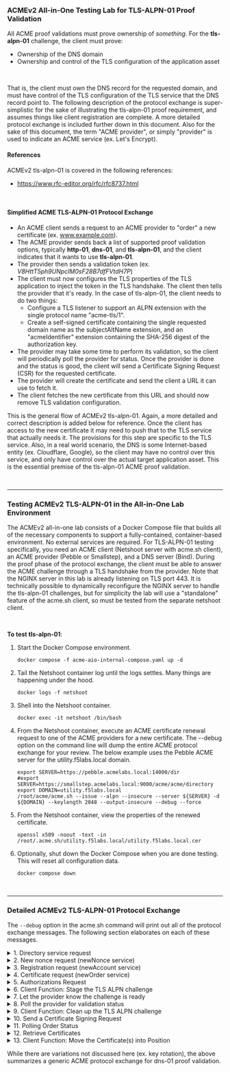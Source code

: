 ### ACMEv2 All-in-One Testing Lab for TLS-ALPN-01 Proof Validation
All ACME proof validations must prove ownership of *something*. For the **tls-alpn-01** challenge, the client must prove:

- Ownership of the DNS domain
- Ownership and control of the TLS configuration of the application asset

<br />

That is, the client must own the DNS record for the requested domain, and must have control of the TLS configuration of the TLS service that the DNS record point to. The following description of the protocol exchange is super-simplistic for the sake of illustrating the tls-alpn-01 proof requirement, and assumes things like client registration are complete. A more detailed protocol exchange is included further down in this document. Also for the sake of this document, the term "ACME provider", or simply "provider" is used to indicate an ACME service (ex. Let's Encrypt).


#### References
ACMEv2 tls-alpn-01 is covered in the following references:
- https://www.rfc-editor.org/rfc/rfc8737.html

<br />


#### Simplified ACME TLS-ALPN-01 Protocol Exchange
- An ACME client sends a request to an ACME provider to "order" a new certificate (ex. www.example.com).
- The ACME provider sends back a list of supported proof validation options, typically **http-01**, **dns-01**, and **tls-alpn-01**, and the client indicates that it wants to use **tls-alpn-01**.
- The provider then sends a validation token (ex. _V8HttT5ph9UNpcIM0sF28B7dfFVtdH7P_)
- The client must now configures the TLS properties of the TLS application to inject the token in the TLS handshake. The client then tells the provider that it's ready. In the case of tls-alpn-01, the client needs to do two things:
  - Configure a TLS listener to support an ALPN extension with the single protocol name "acme-tls/1".
  - Create a self-signed certificate containing the single requested domain name as the subjectAltName extension, and an "acmeIdentifier" extension containing the SHA-256 digest of the authorization key.
- The provider may take some time to perform its validation, so the client will periodically poll the provider for status. Once the provider is done and the status is good, the client will send a Certificate Signing Request (CSR) for the requested certificate.
- The provider will create the certificate and send the client a URL it can use to fetch it.
- The client fetches the new certificate from this URL and should now remove TLS validation configuration.

This is the general flow of ACMEv2 tls-alpn-01. Again, a more detailed and correct description is added below for reference. Once the client has access to the new certificate it may need to push that to the TLS service that actually needs it. The provisions for this step are specific to the TLS service. Also, in a real world scenario, the DNS is some Internet-based entity (ex. Cloudflare, Google), so the client may have no control over this service, and only have control over the actual target application asset. This is the essential premise of the tls-alpn-01 ACME proof validation.

<br />

-----
### Testing ACMEv2 TLS-ALPN-01 in the All-in-One Lab Environment
The ACMEv2 all-in-one lab consists of a Docker Compose file that builds all of the necessary components to support a fully-contained, container-based environment. No external services are required. For TLS-ALPN-01 testing specifically, you need an ACME client (Netshoot server with acme.sh client), an ACME provider (Pebble or Smallstep), and a DNS server (Bind). During the proof phase of the protocol exchange, the client must be able to answer the ACME challenge through a TLS handshake from the provider. Note that the NGINX server in this lab is already listening on TLS port 443. It is technically possible to dynamically reconfigure the NGINX server to handle the tls-alpn-01 challenges, but for simplicity the lab will use a "standalone" feature of the acme.sh client, so must be tested from the separate netshoot client.  

<br />

**To test tls-alpn-01**:

1. Start the Docker Compose environment.
   ```shell
   docker compose -f acme-aio-internal-compose.yaml up -d
   ```
2. Tail the Netshoot container log until the logs settles. Many things are happening under the hood.
   ```shell
   docker logs -f netshoot
   ```
3. Shell into the Netshoot container.
   ```shell
   docker exec -it netshoot /bin/bash
   ```
4. From the Netshoot container, execute an ACME certificate renewal request to one of the ACME providers for a new certificate. The --debug option on the command line will dump the entire ACME protocol exchange for your review. The below example uses the Pebble ACME server for the utility.f5labs.local domain.
   ```shell
   export SERVER=https://pebble.acmelabs.local:14000/dir
   #export SERVER=https://smallstep.acmelabs.local:9000/acme/acme/directory
   export DOMAIN=utility.f5labs.local
   /root/acme/acme.sh --issue --alpn --insecure --server ${SERVER} -d ${DOMAIN} --keylength 2048 --output-insecure --debug --force
   ```
5. From the Netshoot container, view the properties of the renewed certificate.
   ```shell
   openssl x509 -noout -text -in /root/.acme.sh/utility.f5labs.local/utility.f5labs.local.cer
   ```
6. Optionally, shut down the Docker Compose when you are done testing. This will reset all configuration data.
   ```shell
   docker compose down
   ```

<br />

-----
### Detailed ACMEv2 TLS-ALPN-01 Protocol Exchange
The ```--debug``` option in the acme.sh command will print out all of the protocol exchange messages. The following section elaborates on each of these messages.

<details>
  <summary>1. Directory service request</summary>
  <br />
  This is the only URL that is required to be known in advance, as the response will list the URLs for the other services. Within the directory listing there should minimally be resources for "NewAccount" (registration), "newNonce" (getting a new nonce), and "newOrder" (requesting certificate(s)). Optionally there may also be "revokeCert" (revoke an issued certificate) and "keyChange" (rotate registration key) services.
  <br />
  
  ```
  GET https://pebble.acmelabs.local:14000/dir
  -------------------------------------------
  HTTP 200
  Cache-Control: public, max-age=0, no-cache
  Content-Type: application/json; charset=utf-8
  {
     "keyChange": "https://pebble.acmelabs.local:14000/rollover-account-key",
     "meta": {
        "externalAccountRequired": false,
        "termsOfService": "data:text/plain,Do%20what%20thou%20wilt"
     },
     "newAccount": "https://pebble.acmelabs.local:14000/sign-me-up",
     "newNonce": "https://pebble.acmelabs.local:14000/nonce-plz",
     "newOrder": "https://pebble.acmelabs.local:14000/order-plz",
     "revokeCert": "https://pebble.acmelabs.local:14000/revoke-cert"
  }
  ```
</details>

<details>
  <summary>2. New nonce request (newNonce service)</summary>
  <br />
  All subsequent requests must contain a Nonce value to protect against replay attacks. To get the initial nonce the client makes a HEAD request to the "newNonce" service URL, which is then returned in a "Replay-Nonce" header.
  <br />
   
  ```
  HEAD https://pebble.acmelabs.local:14000/nonce-plz
  -------------------------------------------
  HTTP 200
  Cache-Control: public, max-age=0, no-cache
  Link: <https://pebble.acmelabs.local:14000/dir>;rel="index"
  Replay-Nonce: V4U6YF4fQ1kIqlfDRtM4AQ
  ```
</details>

<details>
  <summary>3. Registration request (newAccount service)</summary>
  <br />
  Assuming the client has not yet registered with the ACME provider, it needs to first make a POST request to the "newAccount" service. The content of the request payload includes a "payload" block containing the "contact" email address and agreement to the provider's terms-of-service, a "protected" block that contains the previous nonce, service URL, and JSON web key attributes (algorithm, key type, modulus[n], and exponent[e]), and a "signature" block that is a digital signature using the client's private key. Note that in this and all following requests, the "protected" and "payload" blocks are base64-encoded. These are shown decoded here to better understand the protocol exchange. Also note that the provider should return a new nonce value in each response, which the client should use in the subsequent request.
   
  ```
  POST https://pebble.acmelabs.local:14000/sign-me-up
  {
    "protected": {
      "nonce": "Zg-afyqnKaoaral12ifuRA", 
      "url": "https://pebble.acmelabs.local:14000/sign-me-up", 
      "alg": "ES256", 
      "jwk": {
        "crv": "P-256", 
        "kty": "EC", 
        "x": "rNxQYtY7fF_AxCycllVc6zNvuDbv3KXVAk5WYDS-Fxg", 
        "y": "JVLY5pBd_Ok8Jtwmo38tSS5FfJjAw2QxHm83-ijowkw"
      }
    }, 
    "payload": {
      "termsOfServiceAgreed": true
    },
    "signature": "..."
  }
  -------------------------------------------
  {
    "status": "valid",
    "orders": "https://pebble.acmelabs.local:14000/list-orderz/1",
    "key": {
       "kty": "EC",
       "crv": "P-256",
       "x": "rNxQYtY7fF_AxCycllVc6zNvuDbv3KXVAk5WYDS-Fxg",
       "y": "JVLY5pBd_Ok8Jtwmo38tSS5FfJjAw2QxHm83-ijowkw"
    }
  }
  ```
  
  <br />
  Critical to the tls-alpn-01 proof validation, the client is in possession of a JSON web key (jwk) that is to be part of the acmeIdentifier value in the TLS certificate. The "account thumbrint" is created by performing a SHA256 digest of this jwk:

  ```
  jwk='{"crv": "P-256", "kty": "EC", "x": "rNxQYtY7fF_AxCycllVc6zNvuDbv3KXVAk5WYDS-Fxg", "y": "JVLY5pBd_Ok8Jtwmo38tSS5FfJjAw2QxHm83-ijowkw"}'
  ACCOUNT_THUMBPRINT=printf "%s" "$jwk" | tr -d ' ' | openssl dgst -sha256 -binary | base64 | tr '/+' '_-' | tr -d '= '

  --> returns "ADIKWIdBiFhd364g1tTY0YcmImSVayKIOX7obdTStNw"
  ```
</details>

<details>
  <summary>4. Certificate request (newOrder service)</summary>
  <br />
  The client is now request to request a new certificate. To do that it makes a POST request to the "newOrder" service URL, and in that request it supplies a similar (base64-encoded) "protected" block, a (base64-encoded) "payload" block that contains an "identifiers" array of domain names (the certificate domains requested), and "signature" block. The provider will return two important URLs:
  <br />
  
  - authorizations: an array listing the URL(s) to query to get challenge information
  - finalize: the URL that will be used once the challenges are successful
  
  ```
  POST https://pebble.acmelabs.local:14000/order-plz
  {
    "protected": {
        "nonce": "nX2AF3i34tTI8wFUFN7CCQ", 
        "url": "https://pebble.acmelabs.local:14000/order-plz", 
        "alg": "ES256", 
        "kid": "https://pebble.acmelabs.local:14000/my-account/1"
    },
    "payload": {
        "identifiers": [
            {
                "type":"dns",
                "value":"utility.f5labs.local"
            }
        ]
    },
    "signature": "..."
  }
  -------------------------------------------
  HTTP 201
  Cache-Control: public, max-age=0, no-cache
  Content-Type: application/json; charset=utf-8
  Link: <https://pebble.acmelabs.local:14000/dir>;rel="index"
  location: https://pebble.acmelabs.local:14000/my-order/DmPPhj0enriu3POHtxys5-O_4MtZMle4B42-576C8lA
  replay-nonce: L6XENUNT0b7LOX9snCaoJA
  {
    "status": "pending",
    "expires": "2024-07-18T20:16:19Z",
    "identifiers": [
      {
        "type": "dns",
        "value": "utility.f5labs.local"
      }
    ],
    "finalize": "https://pebble.acmelabs.local:14000/finalize-order/DmPPhj0enriu3POHtxys5-O_4MtZMle4B42-576C8lA",
    "authorizations": [
      "https://pebble.acmelabs.local:14000/authZ/2UiaScz6g6kxJtoZ5EWyqvgaqmJ8BpQx47nfUuhC6Wo"
    ]
  }
  ```
</details>

<details>
  <summary>5. Authorizations Request</summary>
  <br />
  The client sends its request with "protected" block, an empty "payload" block, and the "signature" block. The authorizations request should return an array of "challenges" - the set of proof validation functions (ex. http-01, dns-01, tls-alpn-01) and corresponding ephemeral validation tokens. 
  <br />
  
  ```
  POST https://pebble.acmelabs.local:14000/authZ/2UiaScz6g6kxJtoZ5EWyqvgaqmJ8BpQx47nfUuhC6Wo
  {
    "protected": {
        "nonce": "L6XENUNT0b7LOX9snCaoJA", 
        "url": "https://pebble.acmelabs.local:14000/authZ/2UiaScz6g6kxJtoZ5EWyqvgaqmJ8BpQx47nfUuhC6Wo", 
        "alg": "ES256", 
        "kid": "https://pebble.acmelabs.local:14000/my-account/1"
    },
    "payload": "", 
    "signature": "..."
  }
  -------------------------------------------
  HTTP 200
  Cache-Control: public, max-age=0, no-cache
  Content-Type: application/json; charset=utf-8
  link: <https://pebble.acmelabs.local:14000/dir>;rel="index"
  replay-nonce: suiDGTLRH24J0njO75-wyA
  {
    "status": "pending",
    "identifier": {
      "type": "dns",
      "value": "utility.f5labs.local"
    },
    "challenges": [
      {
        "type": "tls-alpn-01",
        "url": "https://pebble.acmelabs.local:14000/chalZ/Y8R1GatF70iP14sjI4C6oUc8b8HXBLKSJ-3-k-UdyhM",
        "token": "pahg-IDA0PtJku-7oJJHmCJu3kee9Kdmq4Jf84SPzjU",
        "status": "pending"
      },
      {
        "type": "dns-01",
        "url": "https://pebble.acmelabs.local:14000/chalZ/J5E71QY8CIzQ-XziOgAoJxoESxdr3dH6UBu21CENFkI",
        "token": "Cj2AfIg_HxQnxwG8ntmpT405f6WqjYqjhHKETxnYy1M",
        "status": "pending"
      },
      {
        "type": "http-01",
        "url": "https://pebble.acmelabs.local:14000/chalZ/JQqtr9yqVG8ENZ6p_JGsD9OnzqAlL0O8C8Z2_Cmr-m4",
        "token": "kh9-T3rMb6Vw26LhYCK2a19zpHWeWEwaVBQKEtFXuNo",
        "status": "pending"
      }
    ],
    "expires": "2024-07-17T21:16:19Z"
  }
  ```

  <br />
  The client now has the validation token for tls-alpn-01 (pahg-IDA0PtJku-7oJJHmCJu3kee9Kdmq4Jf84SPzjU) and can use that to complete the "authorization key" to be used in the acmeIdentifier extension of the certificate. The authorization key is the SHA256 digest of the "[TOKEN].[ACCOUNT_THUMBPRINT]" values:
  <br /><br />

  ```
  ACCOUNT_THUMBPRINT="ADIKWIdBiFhd364g1tTY0YcmImSVayKIOX7obdTStNw"
  TOKEN="pahg-IDA0PtJku-7oJJHmCJu3kee9Kdmq4Jf84SPzjU"
  AUTHORIZATION_KEY="pahg-IDA0PtJku-7oJJHmCJu3kee9Kdmq4Jf84SPzjU.ADIKWIdBiFhd364g1tTY0YcmImSVayKIOX7obdTStNw"

  printf "%s" "$AUTHORIZATION_KEY" | openssl dgst -sha256 -hex

  --> returns "78364af0434f189d288f20f4fb4676552766f21683113ec6ffd7b663519a1837"
  ```
</details>

<details>
  <summary>6. Client Function: Stage the TLS ALPN challenge</summary>
  <br />
  The implementation of this step is dependent on both the client's capabilities and the target TLS resource. The goal is to insert the challenge token into the TLS ALPN configuration of the application. Proof validation is established by virtue of the TLS handshake that happens from the provider the the TLS application. For the sake of completeness, however, the acme.sh client in this lab will not modify the NGINX TLS application, but rather use a standalone function on the Netshoot host. The acme.sh client will create the requisite TLS ALPN configuration and start a TLS port 443 listener directly.
  <br /><br />
  The tls-alpn-01 proof validation requires a TLS server configured to use an ALPN extension with a single protocol name "acme-tls/1" and a self-signed validation certificate containing the single requested domain name as the subjectAltName extension, and the (ASN.1 DER-encoded) SHA256 digest authorization key as an acmeIdentifier extension (1.3.6.1.5.5.7.1.31: critical). The provider will initiate a TLS ALPN handshake with the server and expect to see these values. Please refer to https://www.rfc-editor.org/rfc/rfc8737.html for exact technical semantics. The below is an example tls-alpn-01 validation certificate. The important fields are: 
  <br /><br />
   
   - The "X509v3 Subject Alternative Name" extension indicating the requested domain name
   - The "1.3.6.1.5.5.7.1.31: critical" extension indicating the "acmeIdentifier" - an ASN.1 DER-encoded SHA256 digest of the authorization key

   ```
   Certificate:
       Data:
           Version: 3 (0x2)
           Serial Number:
               68:4d:fc:10:eb:8b:55:78:39:9e:d8:65:63:45:2c:fa:3b:5c:dc:9f
           Signature Algorithm: sha256WithRSAEncryption
           Issuer: CN=tls.acme.sh
           Validity
               Not Before: Jul 18 13:18:33 2024 GMT
               Not After : Jul 18 13:18:33 2025 GMT
           Subject: CN=tls.acme.sh
           Subject Public Key Info:
               Public Key Algorithm: rsaEncryption
                   Public-Key: (2048 bit)
                   Modulus:
                       00:a7:af:fb:da:25:fe:91:45:d0:08:6e:85:5e:f6:
                       2d:32:63:0f:1a:96:3b:22:db:45:69:7a:24:87:76:
                       f5:0d:61:5f:91:b4:c9:30:5a:bb:7b:1c:83:6d:e4:
                       0a:0a:b4:56:11:21:90:2b:09:47:2c:7c:ce:6c:42:
                       bc:6e:e4:5c:26:1c:96:41:85:15:ce:c1:b2:1b:10:
                       a6:13:af:27:9b:ce:75:f4:5e:cd:b8:32:91:7e:de:
                       34:54:18:7f:cb:93:71:4d:87:aa:71:0c:04:4b:ac:
                       4e:07:04:31:0a:6b:84:7e:fa:af:68:0d:42:61:79:
                       e2:75:14:75:bb:dd:50:0b:44:f0:0f:2e:70:2d:0c:
                       d2:e6:ca:3d:3a:b3:ef:50:d6:8c:b6:21:f2:4c:e3:
                       c3:e8:a7:2d:f2:a4:ef:49:9c:9b:93:e4:e8:16:12:
                       24:3a:8a:0a:99:e7:bd:4b:d6:ab:f6:e3:83:6e:9a:
                       f4:0d:ac:cf:5c:ab:1b:01:15:56:b3:6a:da:3e:21:
                       0e:f8:d4:a0:8b:c5:40:7e:6e:1f:4c:89:97:f3:f4:
                       3b:ff:3a:fb:5d:d8:46:8d:8d:ad:39:a0:00:de:1d:
                       f7:3c:aa:eb:82:19:c9:9a:48:4f:15:57:ef:dd:d6:
                       7f:69:48:49:fc:c1:82:ea:ef:7b:c6:c0:48:6d:ea:
                       b2:2b
                   Exponent: 65537 (0x10001)
           X509v3 extensions:
               X509v3 Extended Key Usage: 
                   TLS Web Server Authentication, TLS Web Client Authentication
               X509v3 Subject Alternative Name: 
                   DNS:utility.f5labs.local
               1.3.6.1.5.5.7.1.31: critical
                   . ....<.R#x2E...)LA..A...o....w...
               X509v3 Subject Key Identifier: 
                   76:6B:DF:80:BC:7C:60:D8:A2:61:84:35:E5:23:3A:F3:3E:97:F9:78
       Signature Algorithm: sha256WithRSAEncryption
       Signature Value:
           84:14:c7:02:e2:b0:d5:93:12:be:b3:c7:80:e7:36:35:7e:84:
           a9:1b:a1:55:d9:c6:25:ab:ca:87:b8:23:5f:70:d8:1b:25:e3:
           7c:fe:70:8a:2a:4b:54:97:9f:17:ff:96:64:52:eb:f9:3b:dd:
           ce:f3:03:38:3c:67:81:dc:63:67:b4:3f:09:81:fd:df:48:e9:
           6d:9a:d9:de:3d:84:54:52:cf:76:8a:05:0c:3e:0e:0a:b6:ab:
           f5:c2:68:c9:01:40:51:f5:b6:4c:c9:23:87:70:c1:d3:25:7b:
           29:50:39:1f:f6:f5:60:d6:24:63:41:7e:de:b8:de:4a:78:f0:
           f7:07:ff:2c:a8:b1:0f:bb:ea:3c:eb:07:4d:76:d5:b0:8a:21:
           21:2a:ea:47:a4:72:26:70:9a:fc:ef:b2:ad:4a:fe:50:89:1b:
           60:66:67:3f:6a:2c:d1:fb:f0:d2:cf:35:f8:20:66:17:9a:16:
           48:f1:23:e1:46:da:ca:52:8b:07:ed:87:be:c0:eb:8f:d8:26:
           5a:aa:d5:cf:ec:0f:99:a6:d7:4d:f4:f0:98:b8:84:ea:fe:c8:
           33:2f:af:3c:42:4b:67:c5:03:b3:a5:64:7c:95:cd:26:4f:d9:
           f0:95:5e:1a:fc:db:2b:70:a4:48:e1:7b:a2:60:d8:86:52:f7:
           53:51:ee:0c
   ```
</details>

<details>
  <summary>7. Let the provider know the challenge is ready</summary>
  <br />
  Notice also the "url" value in the tls-alpn-01 block of the authorizations response. This URL is how the client will indicate its preference to use tls-alpn-01 proof validation. The client needs to make a POST request to this URL, pass in "protected" block, empty "payload" block, and the "signature" block. The provider will return the same tls-alpn-01 authorizations block with a "pending" status, indicating it will commence validation.
  <br />

  ```
  POST https://pebble.acmelabs.local:14000/chalZ/Y8R1GatF70iP14sjI4C6oUc8b8HXBLKSJ-3-k-UdyhM
  {
    "protected": {
        "nonce": "suiDGTLRH24J0njO75-wyA", 
        "url": "https://pebble.acmelabs.local:14000/chalZ/Y8R1GatF70iP14sjI4C6oUc8b8HXBLKSJ-3-k-UdyhM", 
        "alg": "ES256", 
        "kid": "https://pebble.acmelabs.local:14000/my-account/1"
    },
    "payload": {}, 
    "signature": "..."
  }
  -------------------------------------------
  HTTP 200
  Cache-Control: public, max-age=0, no-cache
  Content-Type: application/json; charset=utf-8
  link: <https://pebble.acmelabs.local:14000/authZ/2UiaScz6g6kxJtoZ5EWyqvgaqmJ8BpQx47nfUuhC6Wo>;rel="up"
  replay-nonce: 8T-QQ4fv-BvaDg7L20uZ4g
  {
    "type": "tls-alpn-01",
    "url": "https://pebble.acmelabs.local:14000/chalZ/Y8R1GatF70iP14sjI4C6oUc8b8HXBLKSJ-3-k-UdyhM",
    "token": "pahg-IDA0PtJku-7oJJHmCJu3kee9Kdmq4Jf84SPzjU",
    "status": "pending"
  }
  ```
</details>

<details>
  <summary>8. Poll the provider for validation status</summary>
  <br />
  A busy ACME provider may take some time to get to this validation, so the client should continue to poll the provider for status. To do that it makes a POST request to the same authorizations URL, passing in "protected" block, empty "payload" block, and the "signature" block. Once the provider has had a chance to validate the challenge (initiate a TLS handshake) it will return a response to the client's poll indicating a "valid" status.
  <br />

  ```
  POST https://pebble.acmelabs.local:14000/authZ/2UiaScz6g6kxJtoZ5EWyqvgaqmJ8BpQx47nfUuhC6Wo
  {
    "protected": {
        "nonce": "8T-QQ4fv-BvaDg7L20uZ4g", 
        "url": "https://pebble.acmelabs.local:14000/authZ/2UiaScz6g6kxJtoZ5EWyqvgaqmJ8BpQx47nfUuhC6Wo", 
        "alg": "ES256", 
        "kid": "https://pebble.acmelabs.local:14000/my-account/1"
    },
    "payload": "", 
    "signature": "..."
  }
  -------------------------------------------
  HTTP 200
  Cache-Control: public, max-age=0, no-cache
  Content-Type: application/json; charset=utf-8
  link: <https://pebble.acmelabs.local:14000/dir>;rel="index"
  replay-nonce: 13KZ1OdFr-KQJw-uau6P7w
  {
    "status": "valid",
    "identifier": {
      "type": "dns",
      "value": "utility.f5labs.local"
    },
    "challenges": [
      {
        "type": "tls-alpn-01",
        "url": "https://pebble.acmelabs.local:14000/chalZ/Y8R1GatF70iP14sjI4C6oUc8b8HXBLKSJ-3-k-UdyhM",
        "token": "pahg-IDA0PtJku-7oJJHmCJu3kee9Kdmq4Jf84SPzjU",
        "status": "valid",
        "validated": "2024-07-17T20:16:21Z"
      }
    ],
    "expires": "2024-07-17T21:16:21Z"
  }
  ```
</details>

<details>
  <summary>9. Client Function: Clean up the TLS ALPN challenge</summary>
  <br />
  The implementation of this step is dependent on both the client's capabilities and the target TLS application. The goal here is simply to remove the ALPN "acme-tls/1" configuration and corresponding self-signed validation certificate from the server's TLS settings. 
  <br />  
</details>

<details>
  <summary>10. Send a Certificate Signing Request</summary>
  <br />
  As previously noted, the "finalize" URL that came from the newOrder request is to be used once the proof validation is successful. The client needs to make a POST request this URL, sending the "protected" block, a "payload" block containing the certificate signing request (CSR), and the "signature" block. At this point that provider may return one of two things:
  <br />

  - A status of "processing" in which case the client needs to "poll" the order URL in the response "Location" header
  - A status of "valid" in which case it also provides a URL to fetch the new certificate

In the below we show the former "pending" state.

  ```
  POST https://pebble.acmelabs.local:14000/finalize-order/DmPPhj0enriu3POHtxys5-O_4MtZMle4B42-576C8lA
  {
    "protected": {
        "nonce": "13KZ1OdFr-KQJw-uau6P7w", 
        "url": "https://pebble.acmelabs.local:14000/finalize-order/DmPPhj0enriu3POHtxys5-O_4MtZMle4B42-576C8lA", 
        "alg": "ES256", 
        "kid": "https://pebble.acmelabs.local:14000/my-account/1"
    },
    "payload": {
        "csr": "MIHpMIGQAgEA..."
    },
    "signature": "..."
  }
  -------------------------------------------
  HTTP 200
  Cache-Control: public, max-age=0, no-cache
  Content-Type: application/json; charset=utf-8
  link: <https://pebble.acmelabs.local:14000/dir>;rel="index"
  location: https://pebble.acmelabs.local:14000/my-order/DmPPhj0enriu3POHtxys5-O_4MtZMle4B42-576C8lA
  replay-nonce: _id8VmHZybwm0lBBa6L3wA
  {
    "status": "processing",
    "expires": "2024-07-18T20:16:19Z",
    "identifiers": [
      {
        "type": "dns",
        "value": "utility.f5labs.local"
      }
    ],
    "finalize": "https://pebble.acmelabs.local:14000/finalize-order/DmPPhj0enriu3POHtxys5-O_4MtZMle4B42-576C8lA",
    "authorizations": [
      "https://pebble.acmelabs.local:14000/authZ/2UiaScz6g6kxJtoZ5EWyqvgaqmJ8BpQx47nfUuhC6Wo"
    ]
  }
  ```  
</details>

<details>
  <summary>11. Polling Order Status</summary>
  <br />
  Assuming the status value is "processing" from the finalize-order request and no certificate URL has been returned, the client will continue to poll the for the order status, eventually getting back a status of "valid" and a certificate URL:
  <br />

  ```
  POST https://pebble.acmelabs.local:14000/my-order/DmPPhj0enriu3POHtxys5-O_4MtZMle4B42-576C8lA
  {
      "protected": {
          "nonce": "_id8VmHZybwm0lBBa6L3wA", 
          "url": "https://pebble.acmelabs.local:14000/my-order/DmPPhj0enriu3POHtxys5-O_4MtZMle4B42-576C8lA", 
          "alg": "ES256", 
          "kid": "https://pebble.acmelabs.local:14000/my-account/1"
      },
      "payload": "", 
      "signature": "..."
  }
  -------------------------------------------
  HTTP 200
  Cache-Control: public, max-age=0, no-cache
  Content-Type: application/json; charset=utf-8
  link: <https://pebble.acmelabs.local:14000/dir>;rel="index"
  replay-nonce: 4v6TmsDAal5UetlJtQ-B9w
  {
    "status": "valid",
    "expires": "2024-07-18T20:16:19Z",
    "identifiers": [
      {
        "type": "dns",
        "value": "utility.f5labs.local"
      }
    ],
    "finalize": "https://pebble.acmelabs.local:14000/finalize-order/DmPPhj0enriu3POHtxys5-O_4MtZMle4B42-576C8lA",
    "authorizations": [
      "https://pebble.acmelabs.local:14000/authZ/2UiaScz6g6kxJtoZ5EWyqvgaqmJ8BpQx47nfUuhC6Wo"
    ],
    "certificate": "https://pebble.acmelabs.local:14000/certZ/24921bcbcd5ed6a3"
  }
  ```  
</details>

<details>
  <summary>12. Retrieve Certificates</summary>
  <br />
  Once the provider returns the certificate URL, it can use this URL to fetch the new certificate. The provider will usually send both the renewed certificate and its issuer. The certificate(s) will be in PEM format.
  <br />

  ```
  POST https://pebble.acmelabs.local:14000/certZ/24921bcbcd5ed6a3
  {
    "protected": {
        "nonce": "4v6TmsDAal5UetlJtQ-B9w", 
        "url": "https://pebble.acmelabs.local:14000/certZ/24921bcbcd5ed6a3", 
        "alg": "ES256", 
        "kid": "https://pebble.acmelabs.local:14000/my-account/1"
    },
    "payload": "", 
    "signature": "..."
  }
  -------------------------------------------
  HTTP 200
  Cache-Control: public, max-age=0, no-cache
  Content-Type: application/pem-certificate-chain; charset=utf-8
  link: <https://pebble.acmelabs.local:14000/dir>;rel="index"
  link: <https://pebble.acmelabs.local:14000/certZ/24921bcbcd5ed6a3/alternate/1>;rel="alternate"
  replay-nonce: -ySjA1pyflHxKVSnEvK3mg
  Transfer-Encoding: chunked
  
  -----BEGIN CERTIFICATE-----
  MIICmDCCAYCgAwIBAgIIFIZvHGzOihAwDQYJKoZIhvcNAQELBQAwKDEmMCQGA1UE
  ...
  sPeTXGqMvazUTjs51UMjTkRFtFUJlGh8HoO86iFJbl5pJsma4OL69aeHtTk=
  -----END CERTIFICATE-----
  -----BEGIN CERTIFICATE-----
  MIIDUDCCAjigAwIBAgIIXn5x8Zi3Ds0wDQYJKoZIhvcNAQELBQAwIDEeMBwGA1UE
  ...
  nQn5+/5xCqTFELxCKRm8pJ9KmGC1lfahS6se+TUSU5FUn3CO
  -----END CERTIFICATE-----
  ```
</details>

<details>
  <summary>13. Client Function: Move the Certificate(s) into Position</summary>
  <br />
  Wherever the ACME client may be running, it now needs to move the new certificate(s) into position where the TLS server needs them. In the case of a server like NGINX, it also needs to reload the configuration data to update the certificates in memory. This lab uses the standalone function of the acme.sh client on the Netshoot host, so none of that is required here. The resulting certificates are simply dropped into the acme.sh directory path.
  <br />
</details>

While there are variations not discussed here (ex. key rotation), the above summarizes a generic ACME protocol exchange for dns-01 proof validation.



















